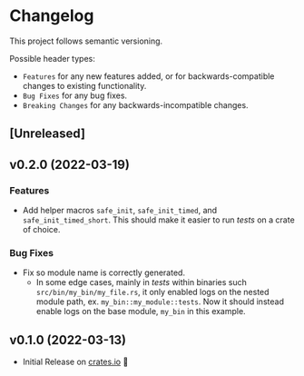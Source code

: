# Changelog

This project follows semantic versioning.

Possible header types:

- `Features` for any new features added, or for backwards-compatible
  changes to existing functionality.
- `Bug Fixes` for any bug fixes.
- `Breaking Changes` for any backwards-incompatible changes.

## [Unreleased]
<!--
### Features
- Added a new struct `MyStruct` with the following methods:
  - `my_method()`
  - `other_method()`
-->

## v0.2.0 (2022-03-19)

### Features

- Add helper macros `safe_init`, `safe_init_timed`, and `safe_init_timed_short`.
  This should make it easier to run *tests* on a crate of choice.

### Bug Fixes

- Fix so module name is correctly generated.
  - In some edge cases, mainly in *tests* within binaries such `src/bin/my_bin/my_file.rs`,
    it only enabled logs on the nested module path, ex. `my_bin::my_module::tests`. Now
    it should instead enable logs on the base module, `my_bin` in this example.

## v0.1.0 (2022-03-13)

- Initial Release on [crates.io] :tada:

[crates.io]: https://crates.io/crates/sensible-env-logger
